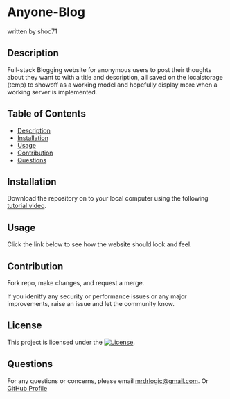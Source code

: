 # Anyone-Blog
written by shoc71

## Description
Full-stack Blogging website for anonymous users to post their thoughts about they want to with a title and description, all saved on the localstorage (temp) to showoff as a working model and hopefully display more when a working server is implemented.

## Table of Contents
- [Description](#description)
- [Installation](#installation)
- [Usage](#usage)
- [Contribution](#contribution)
- [Questions](#questions)

## Installation
Download the repository on to your local computer using the following [tutorial video](https://www.youtube.com/watch?v=eWiPHP0us_0).

## Usage
Click the link below to see how the website should look and feel.

## Contribution
Fork repo, make changes, and request a merge.

If you idenitfy any security or performance issues or any major improvements, raise an issue and let the community know.

## License
This project is licensed under the [![License](https://opensource.org/licenses/Apache-2.0)](https://opensource.org/licenses/Apache-2.0).

## Questions
For any questions or concerns, please email mrdrlogic@gmail.com. Or [GitHub Profile](https://github.com/shoc71)

